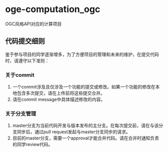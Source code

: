 # oge-computation_ogc

OGC风格API对应的计算项目

## 代码提交细则
鉴于参与项目的同学逐渐增多，为了方便项目的管理和未来的维护，在提交代码时，请遵守以下准则：

### 关于commit
1. 一个commit涉及且仅涉及一个功能的提交或修改。如果一个功能的修改在本地包含多次提交，请在上传前将这些提交合并。
2. 请在commit message中具体描述修改的内容。

### 关于分支管理
1. master分支为当前代码开发与版本发布的主分支。在每次提交前，请在与该分支同步后，通过pull request发起与master分支同步的请求。
2. 目前的master分支，需要一个approval才能合并代码。请在合并时通知负责的同学review代码。

